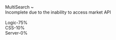 MultiSearch
~
<br>
Incomplete due to the inability to access market API
<br>
<br>
Logic-75%<br>
CSS-10%<br>
Server-0%
